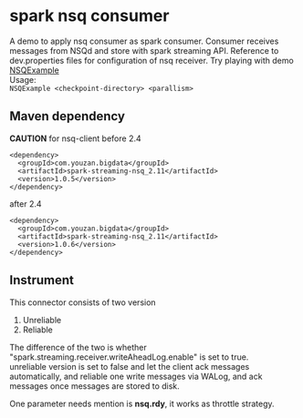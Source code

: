 # spark nsq consumer
A demo to apply nsq consumer as spark consumer. Consumer receives messages from NSQd and store with spark streaming API.
Reference to dev.properties files for configuration of nsq receiver. Try playing with demo
[NSQExample](https://github.com/youzan/spark-nsq-consumer/blob/master/src/test/scala/com/youzan/bigdata/streaming/example/NSQExample.scala)
<br>Usage: <br>
```NSQExample <checkpoint-directory> <parallism>```

## Maven dependency
<b>CAUTION</b> 
for nsq-client before 2.4
```
<dependency>
  <groupId>com.youzan.bigdata</groupId>
  <artifactId>spark-streaming-nsq_2.11</artifactId>
  <version>1.0.5</version>
</dependency>
```
after 2.4
```
<dependency>
  <groupId>com.youzan.bigdata</groupId>
  <artifactId>spark-streaming-nsq_2.11</artifactId>
  <version>1.0.6</version>
</dependency>
```

## Instrument
This connector consists of two version
1. Unreliable
2. Reliable

The difference of the two is whether "spark.streaming.receiver.writeAheadLog.enable" is set to true.<br>
unreliable version is set to false and let the client ack messages automatically, and reliable one write messages
via WALog, and ack messages once messages are stored to disk. <br>

One parameter needs mention is <b>nsq.rdy</b>, it works as throttle strategy.
